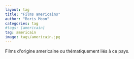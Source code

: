 ```yaml
---
layout: tag
title: "Films americains"
author: "Boris Moon"
categories: tag
#tags: [americain]
tag: americain
image: tags/americain.jpg
---
```


Films d'origine americaine ou thématiquement liés à ce pays.
